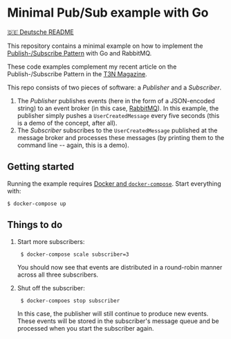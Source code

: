 # Minimal Pub/Sub example with Go

[:de: Deutsche README](./README.de.md)

This repository contains a minimal example on how to implement the [Publish-/Subscribe Pattern][pubsub] with Go and RabbitMQ.

These code examples complement my recent article on the Publish-/Subscribe Pattern in the [T3N Magazine](https://t3n.de/magazin/).

This repo consists of two pieces of software: a *Publisher* and a *Subscriber*.

1. The *Publisher* publishes events (here in the form of a JSON-encoded string) to an event broker (in this case, [RabbitMQ][rmq]). In this example, the publisher simply pushes a `UserCreatedMessage` every five seconds (this is a demo of the concept, after all).
1. The *Subscriber* subscribes to the `UserCreatedMessage` published at the message broker and processes these messages (by printing them to the command line -- again, this is a demo).

## Getting started

Running the example requires [Docker and `docker-compose`](https://docs.docker.com/install/). Start everything with:

```
$ docker-compose up
```

## Things to do

1. Start more subscribers:

        $ docker-compose scale subscriber=3

    You should now see that events are distributed in a round-robin manner across all three subscribers.

1. Shut off the subscriber:

        $ docker-compoes stop subscriber

    In this case, the publisher will still continue to produce new events. These events will be stored in the subscriber's message queue and be processed when you start the subscriber again.

[pubsub]: https://www.enterpriseintegrationpatterns.com/patterns/messaging/PublishSubscribeChannel.html
[rmq]: https://www.rabbitmq.com/
